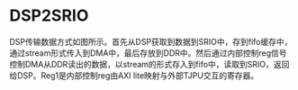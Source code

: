 # DSP2SRIO
DSP传输数据方式如图所示。首先从DSP获取到数据到SRIO中，存到fifo缓存中，通过stream形式传入到DMA中，最后存放到DDR中。然后通过内部控制reg信号控制DMA从DDR读出的数据，以stream的形式存入到fifo中，读取到SRIO，返回给DSP。Reg1是内部控制reg由AXI lite映射与外部TJPU交互的寄存器。
